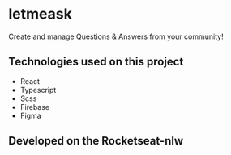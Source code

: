 # letmeask
Create and manage Questions &amp; Answers from your community!

## Technologies used on this project
* React
* Typescript
* Scss
* Firebase
* Figma

## Developed on the Rocketseat-nlw


